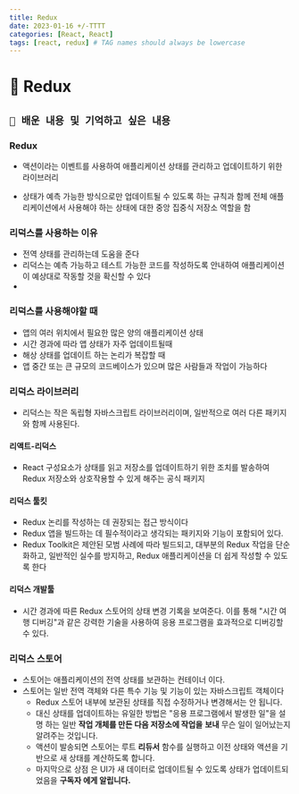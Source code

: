 ```yaml
---
title: Redux
date: 2023-01-16 +/-TTTT
categories: [React, React]
tags: [react, redux] # TAG names should always be lowercase
---
```


# 🔖 Redux

## `📌 배운 내용 및 기억하고 싶은 내용`

### Redux

- 액션이라는 이벤트를 사용하여 애플리케이션 상태를 관리하고 업데이트하기 위한 라이브러리

- 상태가 예측 가능한 방식으로만 업데이트될 수 있도록 하는 규칙과 함께 전체 애플리케이션에서 사용해야 하는 상태에 대한 중앙 집중식 저장소 역할을 함



### 리덕스를 사용하는 이유

- 전역 상태를 관리하는데 도움을 준다
- 리덕스는 예측 가능하고 테스트 가능한 코드를 작성하도록 안내하여 애플리케이션이 예상대로 작동할 것을 확신할 수 있다
-  



### 리덕스를 사용해야할 때

- 앱의 여러 위치에서 필요한 많은 양의 애플리케이션 상태
- 시간 경과에 따라 앱 상태가 자주 업데이트될때
- 해상 상태를 업데이트 하는 논리가 복잡할 때
- 앱 중간 또는 큰 규모의 코드베이스가 있으며 많은 사람들과 작업이 가능하다



### 리덕스 라이브러리

- 리덕스는 작은 독립형 자바스크립트 라이브러리이며, 일반적으로 여러 다른 패키지와 함께 사용된다.



#### 리액트-리덕스

- React 구성요소가 상태를 읽고 저장소를 업데이트하기 위한 조치를 발송하여 Redux 저장소와 상호작용할 수 있게 해주는 공식 패키지



#### 리덕스 툴킷

- Redux 논리를 작성하는 데 권장되는 접근 방식이다
- Redux 앱을 빌드하는 데 필수적이라고 생각되는 패키지와 기능이 포함되어 있다. 
- Redux Toolkit은 제안된 모범 사례에 따라 빌드되고, 대부분의 Redux 작업을 단순화하고, 일반적인 실수를 방지하고, Redux 애플리케이션을 더 쉽게 작성할 수 있도록 한다



#### 리덕스 개발툴

- 시간 경과에 따른 Redux 스토어의 상태 변경 기록을 보여준다. 이를 통해 "시간 여행 디버깅"과 같은 강력한 기술을 사용하여 응용 프로그램을 효과적으로 디버깅할 수 있다.



### 리덕스 스토어

- 스토어는 애플리케이션의 전역 상태를 보관하는 컨테이너 이다.
- 스토어는 일반 전역 객체와 다른 특수 기능 및 기능이 있는 자바스크립트 객체이다
  - Redux 스토어 내부에 보관된 상태를 직접 수정하거나 변경해서는 안 됩니다.
  - 대신 상태를 업데이트하는 유일한 방법은 "응용 프로그램에서 발생한 일"을 설명 하는 일반 **작업 개체를 만든 다음 저장소에 작업을** **보내** 무슨 일이 일어났는지 알려주는 것입니다.
  - 액션이 발송되면 스토어는 루트 **리듀서** 함수를 실행하고 이전 상태와 액션을 기반으로 새 상태를 계산하도록 합니다.
  - 마지막으로 상점 은 UI가 새 데이터로 업데이트될 수 있도록 상태가 업데이트되었음을 **구독자 에게 알립니다.**









